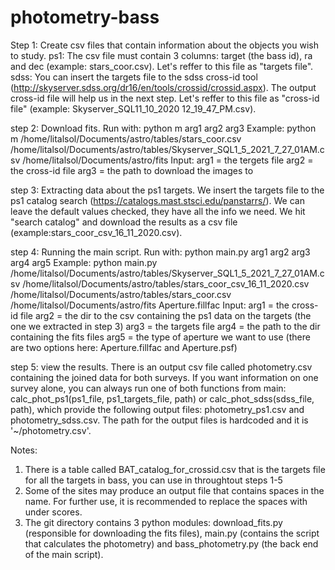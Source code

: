 # photometry-bass

Step 1: Create csv files that contain information about the objects you wish to study.
ps1: The csv file must contain 3 columns: target (the bass id), ra and dec (example: stars_coor.csv). Let's reffer to this file as "targets file".
sdss: You can insert the targets file to the sdss cross-id tool (http://skyserver.sdss.org/dr16/en/tools/crossid/crossid.aspx). The output cross-id file will help us in the next step. Let's reffer to this file as "cross-id file" (example: Skyserver_SQL11_10_2020 12_19_47_PM.csv).

step 2: Download fits.
Run with: python m arg1 arg2 arg3
Example: python m /home/litalsol/Documents/astro/tables/stars_coor.csv /home/litalsol/Documents/astro/tables/Skyserver_SQL1_5_2021_7_27_01AM.csv /home/litalsol/Documents/astro/fits
Input:
arg1 = the tergets file
arg2 = the cross-id file
arg3 = the path to download the images to

step 3: Extracting data about the ps1 targets.
We insert the targets file to the ps1 catalog search (https://catalogs.mast.stsci.edu/panstarrs/). We can leave the default values checked, they have all the info we need. We hit "search catalog" and download the results as a csv file (example:stars_coor_csv_16_11_2020.csv).

step 4: Running the main script.
Run with: python main.py arg1 arg2 arg3 arg4 arg5
Example: python main.py /home/litalsol/Documents/astro/tables/Skyserver_SQL1_5_2021_7_27_01AM.csv /home/litalsol/Documents/astro/tables/stars_coor_csv_16_11_2020.csv /home/litalsol/Documents/astro/tables/stars_coor.csv /home/litalsol/Documents/astro/fits Aperture.fillfac
Input:
arg1 = the cross-id file
arg2 = the dir to the csv containing the ps1 data on the targets (the one we extracted in step 3)
arg3 = the targets file
arg4 = the path to the dir containing the fits files
arg5 = the type of aperture we want to use (there are two options here: Aperture.fillfac and Aperture.psf)

step 5: view the results.
There is an output csv file called photometry.csv containing the joined data for both surveys.
If you want information on one survey alone, you can always run one of both functions from main: calc_phot_ps1(ps1_file, ps1_targets_file, path) or calc_phot_sdss(sdss_file, path), which provide the following output files: photometry_ps1.csv and photometry_sdss.csv. The path for the output files is hardcoded and it is '~/photometry.csv'.

Notes:
1. There is a table called BAT_catalog_for_crossid.csv that is the targets file for all the targets in bass, you can use in throughtout steps 1-5
2. Some of the sites may produce an output file that contains spaces in the name. For further use, it is recommended to replace the spaces with under scores.
3. The git directory contains 3 python modules: download_fits.py (responsible for downloading the fits files), main.py (contains the script that calculates the photometry) and bass_photometry.py (the back end of the main script).



